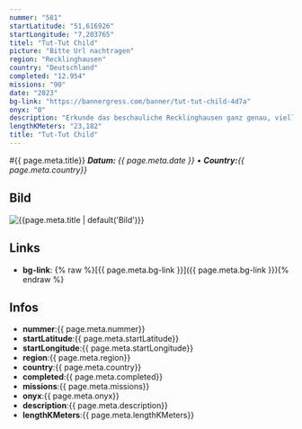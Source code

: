 ```yaml
---
nummer: "581"
startLatitude: "51,616926"
startLongitude: "7,203765"
titel: "Tut-Tut Child"
picture: "Bitte Url nachtragen"
region: "Recklinghausen"
country: "Deutschland"
completed: "12.954"
missions: "90"
date: "2023"
bg-link: "https://bannergress.com/banner/tut-tut-child-4d7a"
onyx: "0"
description: "Erkunde das beschauliche Recklinghausen ganz genau, vielleicht findest du die Maske vom Kind."
lengthKMeters: "23,182"
title: "Tut-Tut Child"
---
```


#{{ page.meta.title}}
_**Datum:** {{ page.meta.date }} • **Country:**{{ page.meta.country}}_

## Bild
![{{page.meta.title | default('Bild')}}]({{page.meta.picture}})

## Links
- **bg-link**: {% raw %}[{{ page.meta.bg-link }}]({{ page.meta.bg-link }}){% endraw %}

## Infos
- **nummer**:{{ page.meta.nummer}}
- **startLatitude**:{{ page.meta.startLatitude}}
- **startLongitude**:{{ page.meta.startLongitude}}
- **region**:{{ page.meta.region}}
- **country**:{{ page.meta.country}}
- **completed**:{{ page.meta.completed}}
- **missions**:{{ page.meta.missions}}
- **onyx**:{{ page.meta.onyx}}
- **description**:{{ page.meta.description}}
- **lengthKMeters**:{{ page.meta.lengthKMeters}}

